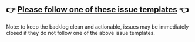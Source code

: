 <!-- First of all, check the troubleshooting section for common issues at:
https://github.com/thymikee/jest-preset-angular/blob/master/README.md#troubleshooting -->

## 👉 [Please follow one of these issue templates](https://github.com/thymikee/jest-preset-angular/issues/new/choose) 👈

Note: to keep the backlog clean and actionable, issues may be immediately closed if they do not follow one of the above issue templates.
